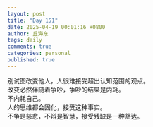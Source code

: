 ```yaml
---
layout: post
title: "Day 151"
date: 2025-04-19 00:01:16 +0800
author: 丘海东 
tags: daily
comments: true
categories: personal
published: true
---
```

别试图改变他人，人很难接受超出认知范围的观点。  
改变必然伴随着争吵，争吵的结果是内耗。  
不内耗自己。  
人的思维都会固化，接受这种事实。  
不争是慈悲，不辩是智慧，接受残缺是一种豁达。
